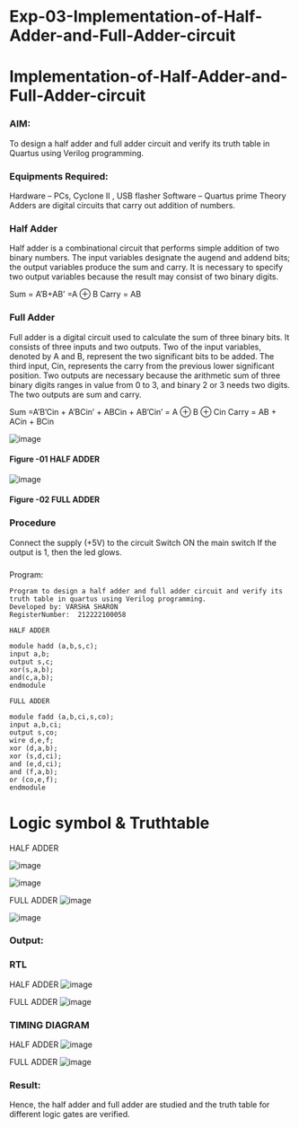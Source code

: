 # Exp-03-Implementation-of-Half-Adder-and-Full-Adder-circuit

# Implementation-of-Half-Adder-and-Full-Adder-circuit
### AIM:
To design a half adder and full adder circuit and verify its truth table in Quartus using Verilog programming.

### Equipments Required:
Hardware – PCs, Cyclone II , USB flasher
Software – Quartus prime
Theory
Adders are digital circuits that carry out addition of numbers.

### Half Adder
Half adder is a combinational circuit that performs simple addition of two binary numbers. The input variables designate the augend and addend bits; the output variables produce the sum and carry. It is necessary to specify two output variables because the result may consist of two binary digits.

Sum = A’B+AB’ =A ⊕ B Carry = AB

### Full Adder
Full adder is a digital circuit used to calculate the sum of three binary bits. It consists of three inputs and two outputs. Two of the input variables, denoted by A and B, represent the two significant bits to be added. The third input, Cin, represents the carry from the previous lower significant position. Two outputs are necessary because the arithmetic sum of three binary digits ranges in value from 0 to 3, and binary 2 or 3 needs two digits. The two outputs are sum and carry.

Sum =A’B’Cin + A’BCin’ + ABCin + AB’Cin’ = A ⊕ B ⊕ Cin Carry = AB + ACin + BCin

 ![image](https://user-images.githubusercontent.com/36288975/163552156-a13e5a56-c638-4110-97d9-8896907c8d25.png)

#### Figure -01 HALF ADDER 


![image](https://user-images.githubusercontent.com/36288975/163552057-b3547877-6d07-45b4-b7e0-bcfebfad9e1d.png)

#### Figure -02 FULL ADDER 

### Procedure

Connect the supply (+5V) to the circuit
Switch ON the main switch
If the output is 1, then the led glows.
### 
Program:
```
Program to design a half adder and full adder circuit and verify its truth table in quartus using Verilog programming.
Developed by: VARSHA SHARON
RegisterNumber:  212222100058

HALF ADDER

module hadd (a,b,s,c);
input a,b;
output s,c;
xor(s,a,b);
and(c,a,b);
endmodule

FULL ADDER

module fadd (a,b,ci,s,co);
input a,b,ci;
output s,co;
wire d,e,f;
xor (d,a,b);
xor (s,d,ci);
and (e,d,ci);
and (f,a,b);
or (co,e,f);
endmodule 
```
# Logic symbol & Truthtable
HALF ADDER

![image](https://user-images.githubusercontent.com/98278161/233407795-b486bc82-8a33-4de5-bfdf-1ce00e7d77ac.png)

![image](https://user-images.githubusercontent.com/98278161/233406400-aa4e9d48-29bd-4f5e-b6bd-054288a2b00a.png)

FULL ADDER
![image](https://user-images.githubusercontent.com/98278161/233406669-80489602-3de5-478e-b475-e2e86dc8e600.png)

![image](https://user-images.githubusercontent.com/98278161/233406753-44f6ccc5-279f-425f-989c-d7bb1ec2dba9.png)

### Output:
### RTL
HALF ADDER
![image](https://user-images.githubusercontent.com/98278161/233406844-fe59d360-9dc1-4fb7-8e18-5dc42c147d30.png)

FULL ADDER
![image](https://user-images.githubusercontent.com/98278161/233406905-e28db123-32ac-4a86-9a88-6fd7142597c7.png)

### TIMING DIAGRAM
HALF ADDER
![image](https://user-images.githubusercontent.com/98278161/233407074-e9389a28-b80c-4679-90e0-dd042a70ade8.png)

FULL ADDER
![image](https://user-images.githubusercontent.com/98278161/233407150-0f0ee126-8953-4023-ac9f-5b6bdda773a2.png)

### Result:
Hence, the half adder and full adder are studied and the truth table for different logic gates are verified.
